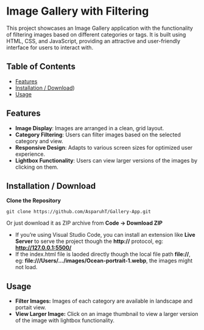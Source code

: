 # Image Gallery with Filtering

This project showcases an Image Gallery application with the functionality of filtering images based on different categories or tags. It is built using HTML, CSS, and JavaScript, providing an attractive and user-friendly interface for users to interact with.

## Table of Contents

- [Features](#features)
- [Installation / Download](#installation--download))
- [Usage](#usage)

## Features

- **Image Display**: Images are arranged in a clean, grid layout.
- **Category Filtering**: Users can filter images based on the selected category and view.
- **Responsive Design**: Adapts to various screen sizes for optimized user experience.
- **Lightbox Functionality**: Users can view larger versions of the images by clicking on them.

## Installation / Download

 **Clone the Repository**
   ````
   git clone https://github.com/AsparuhT/Gallery-App.git
   ````
   
Or just download it as ZIP archive from **Code -> Download ZIP**

- If you’re using Visual Studio Code, you can install an extension like **Live Server** to serve the project though the **http://** protocol, eg: **http://127.0.0.1:5500/**
- If the index.html file is laoded directly though the local file path **file://**, eg: **file:///Users/.../images/Ocean-portrait-1.webp**, the images might not load.

## Usage

- **Filter Images:** Images of each category are available in landscape and portait view.
- **View Larger Image:** Click on an image thumbnail to view a larger version of the image with lightbox functionality.

